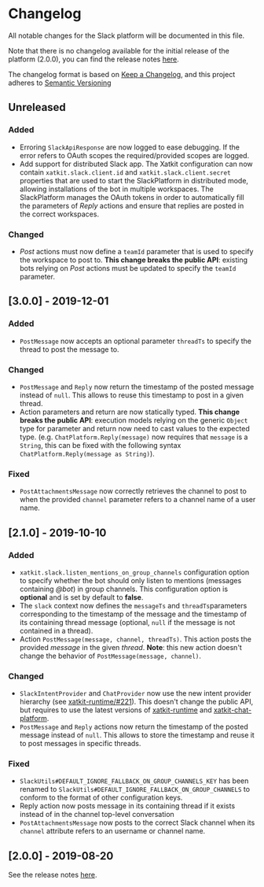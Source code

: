 # Changelog

All notable changes for the Slack platform will be documented in this file.

Note that there is no changelog available for the initial release of the platform (2.0.0), you can find the release notes [here](https://github.com/xatkit-bot-platform/xatkit-slack-platform/releases).

The changelog format is based on [Keep a Changelog](https://keepachangelog.com/en/1.0.0/), and this project adheres to [Semantic Versioning](https://semver.org/v2.0.0.html)

## Unreleased

### Added

- Erroring `SlackApiResponse` are now logged to ease debugging. If the error refers to OAuth scopes the required/provided scopes are logged.
- Add support for distributed Slack app. The Xatkit configuration can now contain `xatkit.slack.client.id` and `xatkit.slack.client.secret` properties that are used to start the SlackPlatform in distributed mode, allowing installations of the bot in multiple workspaces. The SlackPlatform manages the OAuth tokens in order to automatically fill the parameters of *Reply* actions and ensure that replies are posted in the correct workspaces.

### Changed

- *Post* actions must now define a `teamId` parameter that is used to specify the workspace to post to. **This change breaks the public API**: existing bots relying on *Post* actions must be updated to specify the `teamId` parameter.

## [3.0.0] - 2019-12-01

### Added
- `PostMessage` now accepts an optional parameter `threadTs` to specify the thread to post the message to.

### Changed
- `PostMessage` and `Reply` now return the timestamp of the posted message instead of `null`. This allows to reuse this timestamp to post in a given thread.
- Action parameters and return are now statically typed. **This change breaks the public API**: execution models relying on the generic `Object` type for parameter and return now need to cast values to the expected type. (e.g. `ChatPlatform.Reply(message)` now requires that `message` is a `String`, this can be fixed with the following syntax `ChatPlatform.Reply(message as String)`).  

### Fixed
- `PostAttachmentsMessage` now correctly retrieves the channel to post to when the provided `channel` parameter refers to a channel name of a user name.

## [2.1.0] - 2019-10-10

### Added

- `xatkit.slack.listen_mentions_on_group_channels` configuration option to specify whether the bot should only listen to mentions (messages containing *@bot*) in group channels. This configuration option is **optional** and is set by default to **false**.
- The `slack` context now defines the `messageTs` and `threadTs`parameters corresponding to the timestamp of the message and the timestamp of its containing thread message (optional, `null` if the message is not contained in a thread).
- Action `PostMessage(message, channel, threadTs)`. This action posts the provided *message* in the given *thread*. **Note**: this new action doesn't change the behavior of `PostMessage(message, channel)`.

### Changed

- `SlackIntentProvider` and `ChatProvider` now use the new intent provider hierarchy (see [xatkit-runtime/#221](https://github.com/xatkit-bot-platform/xatkit-runtime/issues/221)). This doesn't change the public API, but requires to use the latest versions of [xatkit-runtime](https://github.com/xatkit-bot-platform/xatkit-runtime) and [xatkit-chat-platform](https://github.com/xatkit-bot-platform/xatkit-chat-platform).
- `PostMessage` and `Reply` actions now return the timestamp of the posted message instead of `null`. This allows to store the timestamp and reuse it to post messages in specific threads.

### Fixed

- `SlackUtils#DEFAULT_IGNORE_FALLBACK_ON_GROUP_CHANNELS_KEY` has been renamed to `SlackUtils#DEFAULT_IGNORE_FALLBACK_ON_GROUP_CHANNELS` to conform to the format of other configuration keys.
- Reply action now posts message in its containing thread if it exists instead of in the channel top-level conversation
- `PostAttachmentsMessage` now posts to the correct Slack channel when its `channel` attribute refers to an username or channel name.

## [2.0.0] - 2019-08-20 

See the release notes [here](https://github.com/xatkit-bot-platform/xatkit-slack-platform/releases).
